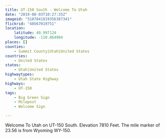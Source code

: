 ```yaml
---
title: UT-150 South - Welcome To Utah
date: "2019-08-03T10:27:35Z"
imageid: "5187841819356387341"
flickrid: "48567019751"
location:
    latitude: 40.997124
    longitude: -110.864904
places: []
counties:
    - Summit County|Utah|United States
countries:
    - United States
states:
    - Utah|United States
highwaytypes:
    - Utah State Highway
highways:
    - UT-150
tags:
    - Big Green Sign
    - Milepost
    - Welcome Sign

---
```

Welcome To Utah on UT-150 South.  Elevation 7810 Feet.  The mile marker of 23.56 is from Wyoming WY-150.